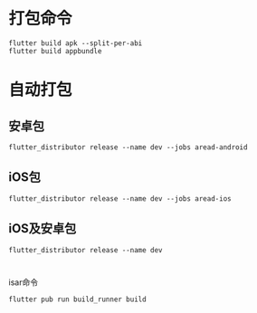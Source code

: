 # 打包命令
```
flutter build apk --split-per-abi
flutter build appbundle
```

# 自动打包
## 安卓包
```
flutter_distributor release --name dev --jobs aread-android
```
## iOS包
```
flutter_distributor release --name dev --jobs aread-ios
```
 ## iOS及安卓包
```
flutter_distributor release --name dev
```
#
isar命令
```
flutter pub run build_runner build
```